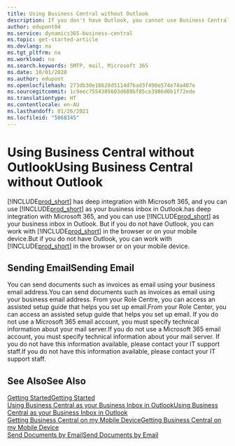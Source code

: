 ```yaml
---
title: Using Business Central without Outlook
description: If you don't have Outlook, you cannot use Business Central as your business inbox in Outlook, but you can work in a browser or on your mobile device.
author: edupont04
ms.service: dynamics365-business-central
ms.topic: get-started-article
ms.devlang: na
ms.tgt_pltfrm: na
ms.workload: na
ms.search.keywords: SMTP, mail, Microsoft 365
ms.date: 10/01/2020
ms.author: edupont
ms.openlocfilehash: 273db30e18628d5114d7bad3f498e574e74a407e
ms.sourcegitcommit: 1c9eec7554305603d688bf85ce3986d0b1f72ede
ms.translationtype: HT
ms.contentlocale: en-AU
ms.lasthandoff: 01/26/2021
ms.locfileid: "5068345"
---
```

# <a name="using-business-central-without-outlook"></a><span data-ttu-id="a08b5-103">Using Business Central without Outlook</span><span class="sxs-lookup"><span data-stu-id="a08b5-103">Using Business Central without Outlook</span></span>
[!INCLUDE[prod_short](includes/prod_short.md)] <span data-ttu-id="a08b5-104">has deep integration with Microsoft 365, and you can use [!INCLUDE[prod_short](includes/prod_short.md)] as your business inbox in Outlook.</span><span class="sxs-lookup"><span data-stu-id="a08b5-104">has deep integration with Microsoft 365, and you can use [!INCLUDE[prod_short](includes/prod_short.md)] as your business inbox in Outlook.</span></span> <span data-ttu-id="a08b5-105">But if you do not have Outlook, you can work with [!INCLUDE[prod_short](includes/prod_short.md)] in the browser or on your mobile device.</span><span class="sxs-lookup"><span data-stu-id="a08b5-105">But if you do not have Outlook, you can work with [!INCLUDE[prod_short](includes/prod_short.md)] in the browser or on your mobile device.</span></span>  

## <a name="sending-email"></a><span data-ttu-id="a08b5-106">Sending Email</span><span class="sxs-lookup"><span data-stu-id="a08b5-106">Sending Email</span></span>
<span data-ttu-id="a08b5-107">You can send documents such as invoices as email using your business email address.</span><span class="sxs-lookup"><span data-stu-id="a08b5-107">You can send documents such as invoices as email using your business email address.</span></span> <span data-ttu-id="a08b5-108">From your Role Centre, you can access an assisted setup guide that helps you set up email.</span><span class="sxs-lookup"><span data-stu-id="a08b5-108">From your Role Center, you can access an assisted setup guide that helps you set up email.</span></span> <span data-ttu-id="a08b5-109">If you do not use a Microsoft 365 email account, you must specify technical information about your mail server.</span><span class="sxs-lookup"><span data-stu-id="a08b5-109">If you do not use a Microsoft 365 email account, you must specify technical information about your mail server.</span></span> <span data-ttu-id="a08b5-110">If you do not have this information available, please contact your IT support staff.</span><span class="sxs-lookup"><span data-stu-id="a08b5-110">If you do not have this information available, please contact your IT support staff.</span></span>  


## <a name="see-also"></a><span data-ttu-id="a08b5-111">See Also</span><span class="sxs-lookup"><span data-stu-id="a08b5-111">See Also</span></span>
[<span data-ttu-id="a08b5-112">Getting Started</span><span class="sxs-lookup"><span data-stu-id="a08b5-112">Getting Started</span></span>](product-get-started.md)  
[<span data-ttu-id="a08b5-113">Using Business Central as your Business Inbox in Outlook</span><span class="sxs-lookup"><span data-stu-id="a08b5-113">Using Business Central as your Business Inbox in Outlook</span></span>](admin-outlook.md)  
[<span data-ttu-id="a08b5-114">Getting Business Central on my Mobile Device</span><span class="sxs-lookup"><span data-stu-id="a08b5-114">Getting Business Central on my Mobile Device</span></span>](install-mobile-app.md)  
[<span data-ttu-id="a08b5-115">Send Documents by Email</span><span class="sxs-lookup"><span data-stu-id="a08b5-115">Send Documents by Email</span></span>](ui-how-send-documents-email.md)
